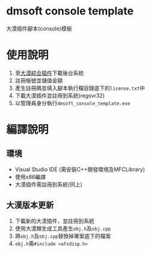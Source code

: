 # dmsoft console template
大漠插件腳本(console)模板

# 使用說明
1. 至[大漠綜合插件](http://www.dmwebsite.net/)下載後台系統
2. 註冊帳號並儲值金額
3. 產生註冊碼並填入腳本執行檔目錄底下的`license.txt`中
4. 下載大漠插件並註冊到系統(regsvr32)
5. 以管理員身分執行`dmsoft_console_template.exe`

# 編譯說明
## 環境
- Visual Studio IDE (需安裝C++開發環境及MFCLibrary)
- 使用x86編譯
- 大漠插件需註冊到系統(同上)

## 大漠版本更新
1. 下載新的大漠插件，並註冊到系統
2. 使用大漠類生成工具產生`obj.h`及`obj.cpp`
3. 將`obj.h`及`obj.cpp`替換掉專案底下的檔案
4. `obj.h`需`#include <afxdisp.h>`

